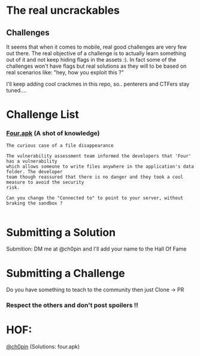 # The real uncrackables 

## Challenges 

It seems that when it comes to mobile, real good challenges are very few out there. The real objective of a challenge is to actually learn something out of it and not keep hiding flags in the assets :). In fact some of the challenges won't have flags but real solutions as they will to be based on real  scenarios like: "hey, how you exploit this ?" 

I'll keep adding cool crackmes in this repo, so.. penterers and CTFers stay tuned....

# Challenge List

### [Four.apk](https://github.com/Ch0pin/uncrackable/blob/main/four.apk) (A shot of knowledge) 

```
The curious case of a file disappearance

The vulnerability assessment team informed the developers that 'Four' has a vulnerability 
which allows someone to write files anywhere in the application's data folder. The developer 
team though reassured that there is no danger and they took a cool measure to avoid the security 
risk. 

Can you change the "Connected to" to point to your server, without braking the sandbox ?


```


# Submitting a Solution

Submition: DM me at @ch0pin and I'll add your name to the Hall Of Fame

# Submitting a Challenge 

Do you have something to teach to the community then just Clone -> PR 

### Respect the others and don't post spoilers !!

# HOF:

[@ch0pin](https://twitter.com/Ch0pin) (Solutions: four.apk)
